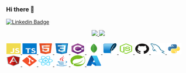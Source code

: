 ### Hi there 👋
[![Linkedin Badge](https://img.shields.io/badge/-Marcus&#8208;Lirio-blue?style=flat-square&logo=Linkedin&logoColor=white&link=https://www.linkedin.com/in/marcus-vinicius-lirio-a61ab8202/)](https://www.linkedin.com/in/marcus-vinicius-lirio-a61ab8202/)

<div align="center">
  <a href="https://github.com/MarcusLirio">
  <img height="180em" src="https://github-readme-stats.vercel.app/api?username=MarcusLirio&show_icons=true&theme=dracula&include_all_commits=true&count_private=false"/>
  <img height="180em" src="https://github-readme-stats.vercel.app/api/top-langs/?username=MarcusLirio&layout=compact&langs_count=7&theme=dracula"/>
</div>
<div style="display: inline_block"><br>
         <img style="align-items:center;" alt="Rafa-Js" height="30" width="40" src="https://raw.githubusercontent.com/devicons/devicon/master/icons/javascript/javascript-plain.svg">
            <img style="align-items:center;" alt="Rafa-Ts" height="30" width="40" src="https://raw.githubusercontent.com/devicons/devicon/master/icons/typescript/typescript-plain.svg">
            <img style="align-items:center;" alt="Rafa-HTML" height="30" width="40" src="https://raw.githubusercontent.com/devicons/devicon/master/icons/html5/html5-original.svg">
            <img style="align-items:center;" alt="Rafa-CSS" height="30" width="40" src="https://raw.githubusercontent.com/devicons/devicon/master/icons/css3/css3-original.svg">
            <img style="align-items:center;" alt="Rafa-Csharp" height="30" width="40" src="https://raw.githubusercontent.com/devicons/devicon/master/icons/csharp/csharp-original.svg">
            <img style="align-items:center;" alt="Rafa-MongoDb" height="30" width="40" src="https://raw.githubusercontent.com/devicons/devicon/master/icons/mongodb/mongodb-original.svg">
            <img style="align-items:center;" alt="Rafa-SQLite" height="30" width="40" src="https://raw.githubusercontent.com/devicons/devicon/master/icons/sqlite/sqlite-original.svg">
            <img style="align-items:center;" alt="Rafa-Nodejs" height="30" width="40" src="https://raw.githubusercontent.com/devicons/devicon/master/icons/nodejs/nodejs-original.svg">
            <img style="align-items:center;" alt="Rafa-Github" height="30" width="40" src="https://raw.githubusercontent.com/devicons/devicon/master/icons/github/github-original.svg">
            <img style="align-items:center;" alt="Rafa-Github" height="30" width="40" src="https://raw.githubusercontent.com/devicons/devicon/master/icons/mysql/mysql-original.svg">
            <img style="align-items:center;" alt="Rafa-Github" height="30" width="40" src="https://raw.githubusercontent.com/devicons/devicon/master/icons/python/python-original.svg">
            <img style="align-items:center;" alt="Rafa-Github" height="30" width="40" src="https://raw.githubusercontent.com/devicons/devicon/master/icons/angularjs/angularjs-original.svg">
            <img style="align-items:center;" alt="Rafa-Github" height="30" width="40" src="https://raw.githubusercontent.com/devicons/devicon/master/icons/git/git-original.svg">
            <img style="align-items:center;" alt="Rafa-Github" height="30" width="40" src="https://raw.githubusercontent.com/devicons/devicon/master/icons/react/react-original.svg">
  <img style="align-items:center;" alt="Rafa-Github" height="30" width="40" src="https://raw.githubusercontent.com/devicons/devicon/master/icons/java/java-original.svg">
  <img style="align-items:center;" alt="Rafa-Github" height="30" width="40" src="https://raw.githubusercontent.com/devicons/devicon/master/icons/spring/spring-original.svg">
    <img style="align-items:center;" alt="Rafa-Github" height="30" width="40" src="https://raw.githubusercontent.com/devicons/devicon/master/icons/azure/azure-original.svg">

</div>

